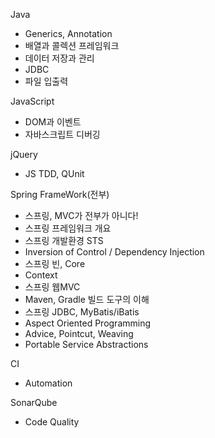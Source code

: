 Java
* Generics, Annotation
* 배열과 콜렉션 프레임워크
* 데이터 저장과 관리
* JDBC
* 파일 입출력

JavaScript
* DOM과 이벤트
* 자바스크립트 디버깅

jQuery
* JS TDD, QUnit

Spring FrameWork(전부)
* 스프링, MVC가 전부가 아니다!
* 스프링 프레임워크 개요
* 스프링 개발환경 STS
* Inversion of Control / Dependency Injection
* 스프링 빈, Core
* Context
* 스프링 웹MVC
* Maven, Gradle 빌드 도구의 이해
* 스프링 JDBC, MyBatis/iBatis
* Aspect Oriented Programming
* Advice, Pointcut, Weaving
* Portable Service Abstractions

CI
* Automation

SonarQube
* Code Quality
